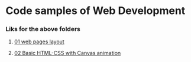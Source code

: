 # Code samples of Web Development

### Liks for the above folders 

1. [01 web pages layout](https://rambabu-patidar.github.io/webDev/01%20web%20pages%20layout/)

2. [02 Basic HTML-CSS with Canvas animation](https://rambabu-patidar.github.io/webDev/02%20Basic%20HTML-CSS%20with%20Canvas%20animation/)
